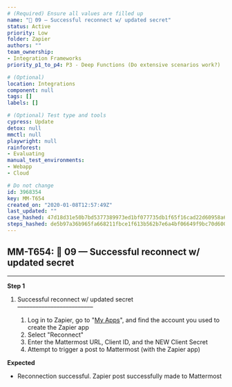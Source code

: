 ```yaml
---
# (Required) Ensure all values are filled up
name: "🔸 09 — Successful reconnect w/ updated secret"
status: Active
priority: Low
folder: Zapier
authors: ""
team_ownership: 
- Integration Frameworks
priority_p1_to_p4: P3 - Deep Functions (Do extensive scenarios work?)

# (Optional)
location: Integrations
component: null
tags: []
labels: []

# (Optional) Test type and tools
cypress: Update
detox: null
mmctl: null
playwright: null
rainforest: 
- Evaluating
manual_test_environments: 
- Webapp
- Cloud

# Do not change
id: 3968354
key: MM-T654
created_on: "2020-01-08T12:57:49Z"
last_updated: ""
case_hashed: 47d18d31e50b7bd5377389973ed1bf077735db1f65f16cad22d60958a61348a05ef53d6757a92e5bdb1e38829aae56dd
steps_hashed: de5b97a36b965fa668211fbce1f613b562b7e6a4bf06649f9bc70d600b7569193e2c242379607e0cc88eb41e59f389fa
---
```


<!-- (Auto-generated) Based on frontmatter's "key" and "name" -->

## MM-T654: 🔸 09 — Successful reconnect w/ updated secret

---

**Step 1**

1. Successful reconnect w/ updated secret\
   –––––––––––––––––––––––––

   1. Log in to Zapier, go to "[My Apps](https://zapier.com/app/connections)", and find the account you used to create the Zapier app
   2. Select "Reconnect"
   3. Enter the Mattermost URL, Client ID, and the NEW Client Secret
   4. Attempt to trigger a post to Mattermost (with the Zapier app)

**Expected**

- Reconnection successful. Zapier post successfully made to Mattermost
